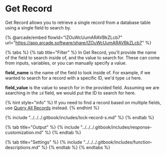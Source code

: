 # Get Record

Get Record allows you to retrieve a single record from a database table using a single field to search by.

{% @arcade/embed flowId="lZOuWcUumARAVBkZLcb7" url="https://app.arcade.software/share/lZOuWcUumARAVBkZLcb7" %}



{% tabs %}
{% tab title="Filter" %}
In Get Record, you'll provide the name of the field to search inside of, and the value to search for. These can come from inputs, variables, or you can manually specify a value.

**field\_name** is the name of the field to look inside of. For example, if we wanted to search for a record with a specific ID, we'd type `id` here.

**field\_value** is the value to search for in the provided field. Assuming we are searching in the `id` field, we would put the ID to search for here.

{% hint style="info" %}
If you need to find a record based on multiple fields, use [Query All Records](query-all-records.md) instead.
{% endhint %}

{% include "../../../.gitbook/includes/lock-record-s.md" %}
{% endtab %}

{% tab title="Output" %}
{% include "../../../.gitbook/includes/response-customization.md" %}
{% endtab %}

{% tab title="Settings" %}
{% include "../../../.gitbook/includes/function-descriptions.md" %}
{% endtab %}
{% endtabs %}

